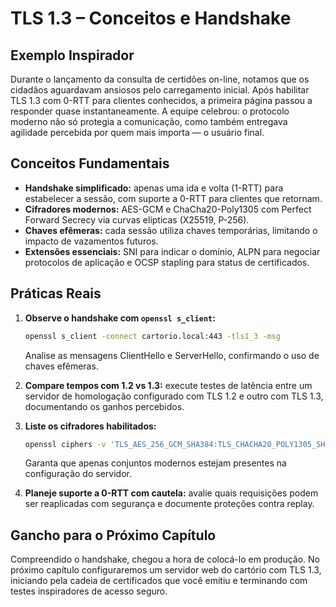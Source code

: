 # TLS 1.3 – Conceitos e Handshake

## Exemplo Inspirador

Durante o lançamento da consulta de certidões on-line, notamos que os cidadãos aguardavam ansiosos pelo carregamento inicial. Após habilitar TLS 1.3 com 0-RTT para clientes conhecidos, a primeira página passou a responder quase instantaneamente. A equipe celebrou: o protocolo moderno não só protegia a comunicação, como também entregava agilidade percebida por quem mais importa — o usuário final.

## Conceitos Fundamentais

- **Handshake simplificado:** apenas uma ida e volta (1-RTT) para estabelecer a sessão, com suporte a 0-RTT para clientes que retornam.
- **Cifradores modernos:** AES-GCM e ChaCha20-Poly1305 com Perfect Forward Secrecy via curvas elípticas (X25519, P-256).
- **Chaves efêmeras:** cada sessão utiliza chaves temporárias, limitando o impacto de vazamentos futuros.
- **Extensões essenciais:** SNI para indicar o domínio, ALPN para negociar protocolos de aplicação e OCSP stapling para status de certificados.

## Práticas Reais

1. **Observe o handshake com `openssl s_client`:**
   ```bash
   openssl s_client -connect cartorio.local:443 -tls1_3 -msg
   ```
   Analise as mensagens ClientHello e ServerHello, confirmando o uso de chaves efêmeras.

2. **Compare tempos com 1.2 vs 1.3:** execute testes de latência entre um servidor de homologação configurado com TLS 1.2 e outro com TLS 1.3, documentando os ganhos percebidos.

3. **Liste os cifradores habilitados:**
   ```bash
   openssl ciphers -v 'TLS_AES_256_GCM_SHA384:TLS_CHACHA20_POLY1305_SHA256'
   ```
   Garanta que apenas conjuntos modernos estejam presentes na configuração do servidor.

4. **Planeje suporte a 0-RTT com cautela:** avalie quais requisições podem ser reaplicadas com segurança e documente proteções contra replay.

## Gancho para o Próximo Capítulo

Compreendido o handshake, chegou a hora de colocá-lo em produção. No próximo capítulo configuraremos um servidor web do cartório com TLS 1.3, iniciando pela cadeia de certificados que você emitiu e terminando com testes inspiradores de acesso seguro.
